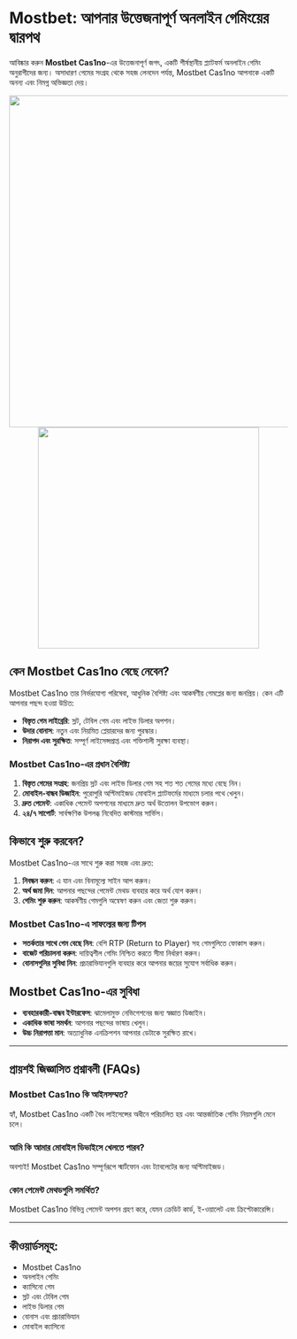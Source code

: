 # Mostbet: আপনার উত্তেজনাপূর্ণ অনলাইন গেমিংয়ের দ্বারপথ

আবিষ্কার করুন **Mostbet Cas1no**-এর উত্তেজনাপূর্ণ জগৎ, একটি শীর্ষস্থানীয় প্ল্যাটফর্ম অনলাইন গেমিং অনুরাগীদের জন্য। অসাধারণ গেমের সংগ্রহ থেকে সহজ লেনদেন পর্যন্ত, Mostbet Cas1no আপনাকে একটি অনন্য এবং নিমগ্ন অভিজ্ঞতা দেয়।

<div align="center">
<img src="https://img.freepik.com/premium-photo/poker-cards-casino-background-ace-dice-vegas-chip-flying-stack_1029469-206952.jpg" width="600">
</div>

<div align="center">
<a href="https://tinyurl.com/3kj2yj2s">
<img align="center" src="https://static.cleverslide.de/wp-content/uploads/2020/04/Video-an-bestimmter-Stelle_8_YOUTUBE-min-1024x576.jpg" width="400">
</a>
</div>

## কেন Mostbet Cas1no বেছে নেবেন?

Mostbet Cas1no তার নির্ভরযোগ্য পরিষেবা, আধুনিক বৈশিষ্ট্য এবং আকর্ষণীয় গেমপ্লের জন্য জনপ্রিয়। কেন এটি আপনার পছন্দ হওয়া উচিত:

- **বিস্তৃত গেম লাইব্রেরি**: স্লট, টেবিল গেম এবং লাইভ ডিলার অপশন।
- **উদার বোনাস**: নতুন এবং নিয়মিত প্লেয়ারদের জন্য পুরস্কার।
- **নিরাপদ এবং সুরক্ষিত**: সম্পূর্ণ লাইসেন্সপ্রাপ্ত এবং শক্তিশালী সুরক্ষা ব্যবস্থা।

### Mostbet Cas1no-এর প্রধান বৈশিষ্ট্য

1. **বিস্তৃত গেমের সংগ্রহ**: জনপ্রিয় স্লট এবং লাইভ ডিলার গেম সহ শত শত গেমের মধ্যে বেছে নিন।
2. **মোবাইল-বান্ধব ডিজাইন**: পুরোপুরি অপ্টিমাইজড মোবাইল প্ল্যাটফর্মের মাধ্যমে চলার পথে খেলুন।
3. **দ্রুত পেমেন্ট**: একাধিক পেমেন্ট অপশনের মাধ্যমে দ্রুত অর্থ উত্তোলন উপভোগ করুন।
4. **২৪/৭ সাপোর্ট**: সার্বক্ষণিক উপলব্ধ নিবেদিত কাস্টমার সার্ভিস।

## কিভাবে শুরু করবেন?

Mostbet Cas1no-এর সাথে শুরু করা সহজ এবং দ্রুত:

1. **নিবন্ধন করুন**: এ যান এবং বিনামূল্যে সাইন আপ করুন।
2. **অর্থ জমা দিন**: আপনার পছন্দের পেমেন্ট মেথড ব্যবহার করে অর্থ যোগ করুন।
3. **গেমিং শুরু করুন**: আকর্ষণীয় গেমগুলি অন্বেষণ করুন এবং জেতা শুরু করুন।

### Mostbet Cas1no-এ সাফল্যের জন্য টিপস

- **সতর্কতার সাথে গেম বেছে নিন**: বেশি RTP (Return to Player) সহ গেমগুলিতে ফোকাস করুন।
- **বাজেট পরিচালনা করুন**: দায়িত্বশীল গেমিং নিশ্চিত করতে সীমা নির্ধারণ করুন।
- **বোনাসগুলির সুবিধা নিন**: প্রচারাভিযানগুলি ব্যবহার করে আপনার জয়ের সুযোগ সর্বাধিক করুন।

## Mostbet Cas1no-এর সুবিধা

- **ব্যবহারকারী-বান্ধব ইন্টারফেস**: ঝামেলামুক্ত নেভিগেশনের জন্য স্বজ্ঞাত ডিজাইন।
- **একাধিক ভাষা সমর্থন**: আপনার পছন্দের ভাষায় খেলুন।
- **উচ্চ নিরাপত্তা মান**: অত্যাধুনিক এনক্রিপশন আপনার ডেটাকে সুরক্ষিত রাখে।

---

## প্রায়শই জিজ্ঞাসিত প্রশ্নাবলী (FAQs)

### Mostbet Cas1no কি আইনসম্মত?
হ্যাঁ, Mostbet Cas1no একটি বৈধ লাইসেন্সের অধীনে পরিচালিত হয় এবং আন্তর্জাতিক গেমিং নিয়মগুলি মেনে চলে।

### আমি কি আমার মোবাইল ডিভাইসে খেলতে পারব?
অবশ্যই! Mostbet Cas1no সম্পূর্ণরূপে স্মার্টফোন এবং ট্যাবলেটের জন্য অপ্টিমাইজড।

### কোন পেমেন্ট মেথডগুলি সমর্থিত?
Mostbet Cas1no বিভিন্ন পেমেন্ট অপশন গ্রহণ করে, যেমন ক্রেডিট কার্ড, ই-ওয়ালেট এবং ক্রিপ্টোকারেন্সি।

---

## কীওয়ার্ডসমূহ:

- Mostbet Cas1no
- অনলাইন গেমিং
- ক্যাসিনো গেম
- স্লট এবং টেবিল গেম
- লাইভ ডিলার গেম
- বোনাস এবং প্রচারাভিযান
- মোবাইল ক্যাসিনো
